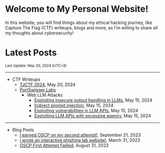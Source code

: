 # Welcome to My Personal Website!

In this website, you will find things about my ethical hacking journey, like Capture The Flag (CTF) writeups, blogs and more, as I'm willing to share all my thoughts about cybersecurity!

# Latest Posts

<span class="page_information"><small>Last Update: May 20, 2024 (UTC+8)</small></span>

* * *
- CTF Writeups
    - [TJCTF 2024](https://siunam321.github.io/ctf/TJCTF-2024/), May 20, 2024
    - [PortSwigger Labs](https://siunam321.github.io/ctf/#portswigger-labs)
        - Web LLM Attacks
            - [Exploiting insecure output handling in LLMs](https://siunam321.github.io/ctf/portswigger-labs/web-llm-attacks/llm-4), May 15, 2024
            - [Indirect prompt injection](https://siunam321.github.io/ctf/portswigger-labs/web-llm-attacks/llm-3), May 15, 2024
            - [Exploiting vulnerabilities in LLM APIs](https://siunam321.github.io/ctf/portswigger-labs/web-llm-attacks/llm-2), May 15, 2024
            - [Exploiting LLM APIs with excessive agency](https://siunam321.github.io/ctf/portswigger-labs/web-llm-attacks/llm-1), May 15, 2024

* * *
- Blog Posts
    - [I earned OSCP on my second attempt!](https://siunam321.github.io/blog/2023-09-21-I-earned-OSCP-on-my-second-attempt), September 21, 2023
    - [I wrote an interactive phishing lab website!](https://siunam321.github.io/blog/2023-03-31-I-wrote-an-interactive-phishing-lab-website), March 31, 2023
    - [OSCP First Attempt Failled](https://siunam321.github.io/blog/2022-08-31-OSCP-First-Attempt-Failled), August 31, 2022